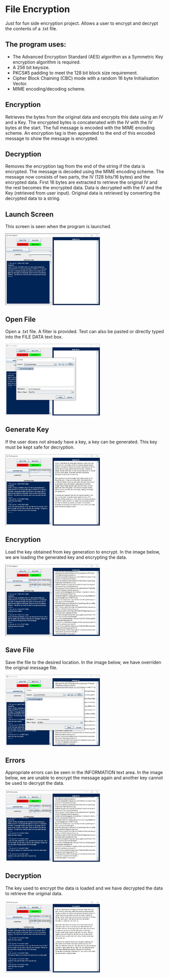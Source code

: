 # File Encryption
Just for fun side encryption project. Allows a user to encrypt and decrypt the contents of a .txt file.

## The program uses:
- The Advanced Encryption Standard (AES) algorithm as a Symmetric Key encryption algorithm is required.
- A 256 bit keysize.
- PKCS#5 padding to meet the 128 bit block size requirement.
- Cipher Block Chaining (CBC) mode with a random 16 byte Initialisation Vector.
- MIME encoding/decoding scheme.

## Encryption
Retrieves the bytes from the original data and encrypts this data using an IV and a Key. The encrypted bytes is concatenated with the IV with the IV bytes at the start. The full message is encoded with the MIME encoding scheme. An encryption tag is then appended to the end of this encoded message to show the message is encrypted.

## Decryption
Removes the encryption tag from the end of the string if the data is encrypted. The message is decoded using the MIME encoding scheme. The message now consists of two parts, the IV (128 bits/16 bytes) and the encrypted data. First 16 bytes are extracted to retrieve the original IV and the rest becomes the encrypted data. Data is decrypted with the IV and the Key (retrieved from user input). Original data is retrieved by converting the decrypted data to a string.

## Launch Screen
This screen is seen when the program is launched.

<img width="300" src="images/launch-screen.jpg" />

## Open File
Open a .txt file. A filter is provided. Text can also be pasted or directly typed into the FILE DATA text box.

<img width="300" src="images/open-file.jpg" />

## Generate Key
If the user does not already have a key, a key can be generated. This key must be kept safe for decryption.

<img width="300" src="images/loaded-file-gen-key.jpg" />

## Encryption
Load the key obtained from key generation to encrypt. In the image below, we are loading the generated key and encrypting the data.

<img width="300" src="images/load-key-encrypt.jpg" />

## Save File
Save the file to the desired location. In the image below, we have overriden the original message file.

<img width="300" src="images/save-file.jpg" />

## Errors
Appropriate errors can be seen in the INFORMATION text area. In the image below, we are unable to encrypt the message again and another key cannot be used to decrypt the data.

<img width="300" src="images/encryption-twice-and-wrong-key-error.jpg" />

## Decryption
The key used to encrypt the data is loaded and we have decrypted the data to retrieve the original data.

<img width="300" src="images/load-key-decrypt.jpg" />





 

